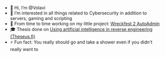 - 👋 Hi, I’m @Volavi
- 👀 I’m interested in all things related to Cybersecurity in addition to servers, gaming and scripting
- 🌱 From time to time working on my little project: [Wreckfest 2 AutoAdmin](https://github.com/Volavi/Wreckfest-2-Autoadmin)
- 🎓 Thesis done on [Using artificial intelligence in reverse engineering (Theseus.fi)](https://www.theseus.fi/handle/10024/883441)
- ⚡ Fun fact: You really should go and take a shower even if you didn't really want to



<!---
Volavi/Volavi is a ✨ special ✨ repository because its `README.md` (this file) appears on your GitHub profile.
You can click the Preview link to take a look at your changes.
--->
